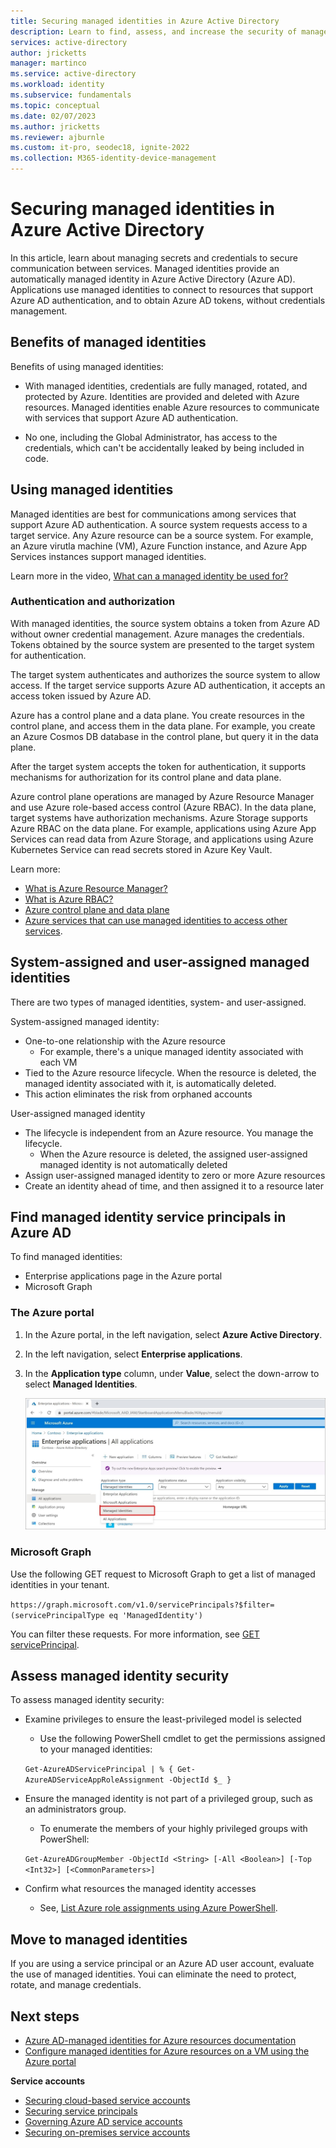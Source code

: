 ```yaml
---
title: Securing managed identities in Azure Active Directory
description: Learn to find, assess, and increase the security of managed identities in Azure AD
services: active-directory
author: jricketts
manager: martinco
ms.service: active-directory
ms.workload: identity
ms.subservice: fundamentals
ms.topic: conceptual
ms.date: 02/07/2023
ms.author: jricketts
ms.reviewer: ajburnle
ms.custom: it-pro, seodec18, ignite-2022
ms.collection: M365-identity-device-management
---
```


# Securing managed identities in Azure Active Directory

In this article, learn about managing secrets and credentials to secure communication between services. Managed identities provide an automatically managed identity in Azure Active Directory (Azure AD). Applications use managed identities to connect to resources that support Azure AD authentication, and to obtain Azure AD tokens, without credentials management.

## Benefits of managed identities

Benefits of using managed identities:

* With managed identities, credentials are fully managed, rotated, and protected by Azure. Identities are provided and deleted with Azure resources. Managed identities enable Azure resources to communicate with services that support Azure AD authentication.

* No one, including the Global Administrator, has access to the credentials, which can't be accidentally leaked by being included in code.

## Using managed identities

Managed identities are best for communications among services that support Azure AD authentication. A source system requests access to a target service. Any Azure resource can be a source system. For example, an Azure virutla machine (VM), Azure Function instance, and Azure App Services instances support managed identities.

Learn more in the video, [What can a managed identity be used for?](https://www.youtube.com/embed/5lqayO_oeEo)

### Authentication and authorization

With managed identities, the source system obtains a token from Azure AD without owner credential management. Azure manages the credentials. Tokens obtained by the source system are presented to the target system for authentication. 

The target system authenticates and authorizes the source system to allow access. If the target service supports Azure AD authentication, it accepts an access token issued by Azure AD. 

Azure has a control plane and a data plane. You create resources in the control plane, and access them in the data plane. For example, you create an Azure Cosmos DB database in the control plane, but query it in the data plane.

After the target system accepts the token for authentication, it supports mechanisms for authorization for its control plane and data plane.

Azure control plane operations are managed by Azure Resource Manager and use Azure role-based access control (Azure RBAC). In the data plane, target systems have authorization mechanisms. Azure Storage supports Azure RBAC on the data plane. For example, applications using Azure App Services can read data from Azure Storage, and applications using Azure Kubernetes Service can read secrets stored in Azure Key Vault.

Learn more:
* [What is Azure Resource Manager?](../../azure-resource-manager/management/overview.md)
* [What is Azure RBAC?](../../role-based-access-control/overview.md)
* [Azure control plane and data plane](../../azure-resource-manager/management/control-plane-and-data-plane.md)
* [Azure services that can use managed identities to access other services](../managed-identities-azure-resources/managed-identities-status.md).

## System-assigned and user-assigned managed identities

There are two types of managed identities, system- and user-assigned.

System-assigned managed identity:

* One-to-one relationship with the Azure resource
  * For example, there's a unique managed identity associated with each VM
* Tied to the Azure resource lifecycle. When the resource is deleted, the managed identity associated with it, is automatically deleted.
* This action eliminates the risk from orphaned accounts 

User-assigned managed identity

* The lifecycle is independent from an Azure resource. You manage the lifecycle. 
  * When the Azure resource is deleted, the assigned user-assigned managed identity is not automatically deleted
* Assign user-assigned managed identity to zero or more Azure resources
* Create an identity ahead of time, and then assigned it to a resource later

## Find managed identity service principals in Azure AD

To find managed identities:

* Enterprise applications page in the Azure portal
* Microsoft Graph

### The Azure portal

1. In the Azure portal, in the left navigation, select **Azure Active Directory**.
2. In the left navigation, select **Enterprise applications**.
3. In the **Application type** column, under **Value**, select the down-arrow to select **Managed Identities**.

   ![Screenshot of the Managed Identies option under Values, in the Application type column.](./media/securing-service-accounts/service-accounts-managed-identities.png)

### Microsoft Graph

Use the following GET request to Microsoft Graph to get a list of managed identities in your tenant.

`https://graph.microsoft.com/v1.0/servicePrincipals?$filter=(servicePrincipalType eq 'ManagedIdentity')`

You can filter these requests. For more information, see [GET servicePrincipal](/graph/api/serviceprincipal-get?view=graph-rest-1.0&tabs=http&preserve-view=true).

## Assess managed identity security

To assess managed identity security:

* Examine privileges to ensure the least-privileged model is selected
  * Use the following PowerShell cmdlet to get the permissions assigned to your managed identities:

   `Get-AzureADServicePrincipal | % { Get-AzureADServiceAppRoleAssignment -ObjectId $_ }`

* Ensure the managed identity is not part of a privileged group, such as an administrators group. 
  * To enumerate the members of your highly privileged groups with PowerShell:

   `Get-AzureADGroupMember -ObjectId <String> [-All <Boolean>] [-Top <Int32>] [<CommonParameters>]`

* Confirm what resources the managed identity accesses
  * See, [List Azure role assignments using Azure PowerShell](../../role-based-access-control/role-assignments-list-powershell.md).

## Move to managed identities

If you are using a  service principal or an Azure AD user account, evaluate the use of managed identities. Youi can eliminate the need to protect, rotate, and manage credentials. 

## Next steps

* [Azure AD-managed identities for Azure resources documentation](../managed-identities-azure-resources/overview.md) 
* [Configure managed identities for Azure resources on a VM using the Azure portal](../managed-identities-azure-resources/qs-configure-portal-windows-vm.md)

**Service accounts**

* [Securing cloud-based service accounts](service-accounts-introduction-azure.md)
* [Securing service principals](service-accounts-principal.md)
* [Governing Azure AD service accounts](service-accounts-governing-azure.md)
* [Securing on-premises service accounts](service-accounts-on-premises.md)
